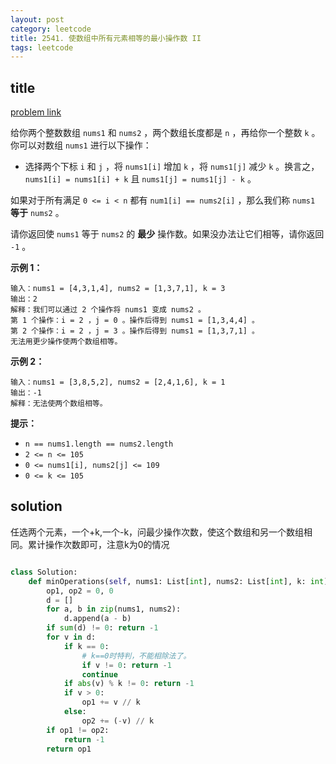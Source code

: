 ```yaml
---
layout: post
category: leetcode
title: 2541. 使数组中所有元素相等的最小操作数 II
tags: leetcode
---
```


## title
[problem link](https://leetcode.cn/problems/minimum-operations-to-make-array-equal-ii/)

给你两个整数数组 `nums1` 和 `nums2` ，两个数组长度都是 `n` ，再给你一个整数 `k` 。你可以对数组 `nums1` 进行以下操作：

- 选择两个下标 `i` 和 `j` ，将 `nums1[i]` 增加 `k` ，将 `nums1[j]` 减少 `k` 。换言之，`nums1[i] = nums1[i] + k` 且 `nums1[j] = nums1[j] - k` 。

如果对于所有满足 `0 <= i < n` 都有 `num1[i] == nums2[i]` ，那么我们称 `nums1` **等于** `nums2` 。

请你返回使 `nums1` 等于 `nums2` 的 **最少** 操作数。如果没办法让它们相等，请你返回 `-1` 。

 

**示例 1：**

```
输入：nums1 = [4,3,1,4], nums2 = [1,3,7,1], k = 3
输出：2
解释：我们可以通过 2 个操作将 nums1 变成 nums2 。
第 1 个操作：i = 2 ，j = 0 。操作后得到 nums1 = [1,3,4,4] 。
第 2 个操作：i = 2 ，j = 3 。操作后得到 nums1 = [1,3,7,1] 。
无法用更少操作使两个数组相等。
```

**示例 2：**

```
输入：nums1 = [3,8,5,2], nums2 = [2,4,1,6], k = 1
输出：-1
解释：无法使两个数组相等。
```

 

**提示：**

- `n == nums1.length == nums2.length`
- `2 <= n <= 105`
- `0 <= nums1[i], nums2[j] <= 109`
- `0 <= k <= 105`

## solution

任选两个元素，一个+k,一个-k，问最少操作次数，使这个数组和另一个数组相同。累计操作次数即可，注意k为0的情况

```python

class Solution:
    def minOperations(self, nums1: List[int], nums2: List[int], k: int) -> int:
        op1, op2 = 0, 0
        d = []
        for a, b in zip(nums1, nums2):
            d.append(a - b)
        if sum(d) != 0: return -1
        for v in d:
            if k == 0:
                # k==0时特判，不能相除法了。
                if v != 0: return -1
                continue
            if abs(v) % k != 0: return -1
            if v > 0:
                op1 += v // k
            else:
                op2 += (-v) // k
        if op1 != op2:
            return -1
        return op1
```

